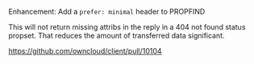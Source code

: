 Enhancement: Add a `prefer: minimal` header to PROPFIND

This will not return missing attribs in the reply in a 404 not found status propset. 
That reduces the amount of transferred data significant.

https://github.com/owncloud/client/pull/10104
